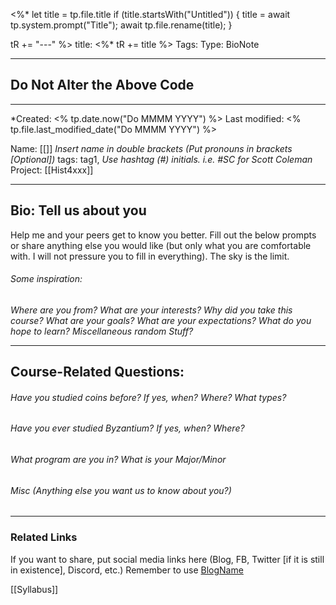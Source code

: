 <%*
  let title = tp.file.title
  if (title.startsWith("Untitled")) {
    title = await tp.system.prompt("Title");
    await tp.file.rename(title);
  } 
  
  tR += "---"
%>
title:  <%* tR += title %>
Tags:
Type: BioNote

---
## Do Not Alter the Above Code
---
*Created: <% tp.date.now("Do MMMM YYYY") %>
Last modified: <% tp.file.last_modified_date("Do MMMM YYYY") %>

Name:  [[]] *Insert name in double brackets (Put pronouns in brackets [Optional])* 
tags: tag1, *Use hashtag (#) initials. i.e. #SC for Scott Coleman*
Project: [[Hist4xxx]] 

---

## Bio: Tell us about you
Help me and your peers get to know you better. Fill out the below prompts or share anything else you would like (but only what you are comfortable with. I will not pressure you to fill in everything).  The sky is the limit.

###### Some inspiration: 
*Where are you from? 
What are your interests? 
Why did you take this course? 
What are your goals? 
What are your expectations? 
What do you hope to learn? 
Miscellaneous random Stuff?* 

--- 

## Course-Related Questions: 

###### Have you studied coins before? If yes, when? Where? What types?

###### Have you ever studied Byzantium? If yes, when? Where? 

###### What program are you in? What is your Major/Minor

###### Misc (Anything else you want us to know about you?)

---

### Related Links
If you want to share, put social media links here (Blog, FB, Twitter [if it is still in existence], Discord, etc.)
Remember to use [BlogName](www.myblogiscool.something)


[[Syllabus]]